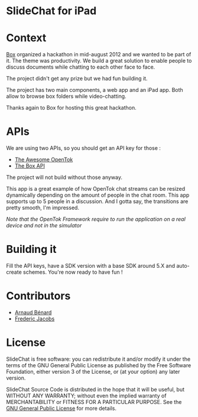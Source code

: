 SlideChat for iPad 
==================


# Context

[Box](https://www.box.com/) organized a hackathon in mid-august 2012 and we wanted to be part of it. The theme was productivity. We build a great solution to enable people to discuss documents while chatting to each other face to face.

The project didn't get any prize but we had fun building it. 

The project has two main components, a web app and an iPad app. Both allow to browse box folders while video-chatting.

Thanks again to Box for hosting this great hackathon.

# APIs 

We are using two APIs, so you should get an API key for those : 

- [The Awesome OpenTok](http://www.tokbox.com/opentok/api/documentation)
- [The Box API](http://developers.box.com/)

The project will not build without those anyway.

This app is a great example of how OpenTok chat streams can be resized dynamically depending on the amount of people in the chat room. This app supports up to 5 people in a discussion. And I gotta say, the transitions are pretty smooth, I'm impressed.

*Note that the OpenTok Framework require to run the application on a real device and not in the simulator*

# Building it

Fill the API keys, have a SDK version with a base SDK around 5.X and auto-create schemes. You're now ready to have fun !

# Contributors 

- [Arnaud Bénard](https://twitter.com/arnaudbenard) 
- [Frederic Jacobs](http://twitter.com/frederic.jacobs)

# License 
SlideChat is free software: you can redistribute it and/or modify it under the terms of the GNU General Public License as published by the Free Software Foundation, either version 3 of the License, or (at your option) any later version.

SlideChat Source Code is distributed in the hope that it will be useful, but WITHOUT ANY WARRANTY; without even the implied warranty of MERCHANTABILITY or FITNESS FOR A PARTICULAR PURPOSE.  See the [GNU General Public License](http://www.gnu.org/licenses/) for more details.
